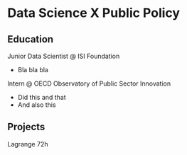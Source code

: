 # Data Science X Public Policy

## Education
Junior Data Scientist @ ISI Foundation
- Bla bla bla

Intern @ OECD Observatory of Public Sector Innovation
- Did this and that
- And also this

## Projects
Lagrange 72h
